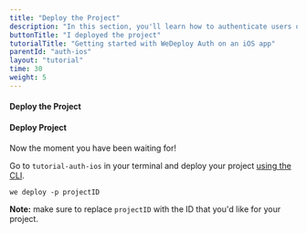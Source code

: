 ```yaml
---
title: "Deploy the Project"
description: "In this section, you'll learn how to authenticate users on an iOS app using the WeDeploy Swift API Client."
buttonTitle: "I deployed the project"
tutorialTitle: "Getting started with WeDeploy Auth on an iOS app"
parentId: "auth-ios"
layout: "tutorial"
time: 30
weight: 5
---
```


#### Deploy the Project

#### Deploy Project

Now the moment you have been waiting for!

Go to `tutorial-auth-ios` in your terminal and deploy your project [using the CLI](/docs/intro/using-the-command-line/).

```xml
we deploy -p projectID
```

**Note:** make sure to replace `projectID` with the ID that you'd like for your project.



